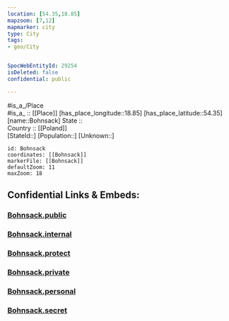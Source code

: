 ```yaml
---
location: [54.35,18.85] 
mapzoom: [7,12] 
mapmarker: city 
type: City
tags:
- geo/City


SpocWebEntityId: 29254
isDeleted: false
confidential: public

---
```

#is_a_/Place  
#is_a_ :: [[Place]] 
[has_place_longitude::18.85] 
[has_place_latitude::54.35] 
[name::Bohnsack] 
State ::  
Country :: [[Poland]]  
[StateId::] 
[Population::] 
[Unknown::] 


```leaflet
id: Bohnsack
coordinates: [[Bohnsack]] 
markerFile: [[Bohnsack]] 
defaultZoom: 11 
maxZoom: 18
```


## Confidential Links & Embeds: 

### [Bohnsack.public](/_public/\Earth\Continent\Europe\Europe~East\Poland\Provinces~Poland\Pomeranian\CityBohnsack.public.md) 

### [Bohnsack.internal](/_internal/\Earth\Continent\Europe\Europe~East\Poland\Provinces~Poland\Pomeranian\CityBohnsack.internal.md) 

### [Bohnsack.protect](/_protect/\Earth\Continent\Europe\Europe~East\Poland\Provinces~Poland\Pomeranian\CityBohnsack.protect.md) 

### [Bohnsack.private](/_private/\Earth\Continent\Europe\Europe~East\Poland\Provinces~Poland\Pomeranian\CityBohnsack.private.md) 

### [Bohnsack.personal](/_personal/\Earth\Continent\Europe\Europe~East\Poland\Provinces~Poland\Pomeranian\CityBohnsack.personal.md) 

### [Bohnsack.secret](/_secret/\Earth\Continent\Europe\Europe~East\Poland\Provinces~Poland\Pomeranian\CityBohnsack.secret.md)

